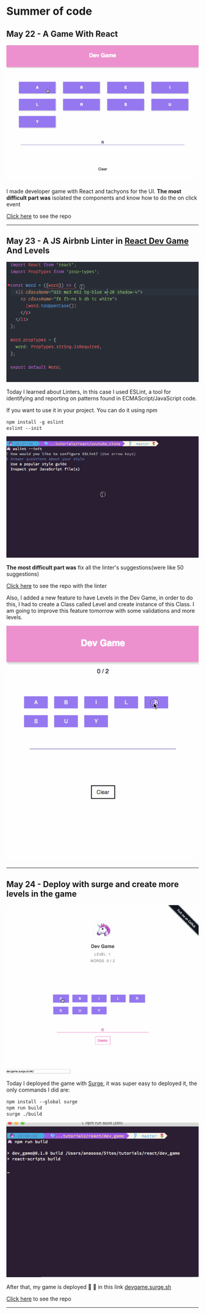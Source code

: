# Summer of code

## May 22 - A Game With React

![dev Game demo](https://raw.githubusercontent.com/anamariasosam/summer_of_code/master/gifs/may/22/demo.gif)

I made developer game with React and tachyons for the UI.
**The most difficult part was**  isolated the components and know how to do the on click event

[Click here](https://github.com/anamariasosam/react_dev_game/) to see the repo

___

## May 23 - A JS Airbnb Linter in [React Dev Game](https://github.com/anamariasosam/react_dev_game/) And Levels

![linter demo](https://raw.githubusercontent.com/anamariasosam/summer_of_code/master/gifs/may/23/demo.gif)


Today I learned about Linters, in this case I used ESLint, a tool for identifying and reporting on patterns found in ECMAScript/JavaScript code.

If you want to use it in your project. You can do it using npm

```
npm install -g eslint
eslint --init
```

![linter demo](https://github.com/anamariasosam/summer_of_code/blob/master/gifs/may/23/linter.gif)

**The most difficult part was** fix all the linter's suggestions(were like 50 suggestions)

[Click here](https://github.com/anamariasosam/react_dev_game/) to see the repo with the linter

Also, I added a new feature to have Levels in the Dev Game, in order to do this, I had to create a Class called Level and create instance of this Class. I am going to improve this feature tomorrow with some validations and more levels.

![levels demo](https://github.com/anamariasosam/summer_of_code/blob/master/gifs/may/23/levels.gif)

___

## May 24 - Deploy with surge and create more levels in the game

![dev Game demo](https://raw.githubusercontent.com/anamariasosam/summer_of_code/master/gifs/may/24/demo.gif)

Today I deployed the game with [Surge](https://surge.sh/), it was super easy to deployed it,
the only commands I did are:

```
npm install --global surge
npm run build
surge ./build
```
![surge demo](https://raw.githubusercontent.com/anamariasosam/summer_of_code/master/gifs/may/24/surge.gif)

After that, my game is deployed  🎉 🎉  in this link [devgame.surge.sh](devgame.surge.sh)


[Click here](https://github.com/anamariasosam/react_dev_game/) to see the repo

___
